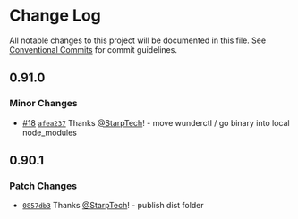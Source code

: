 # Change Log

All notable changes to this project will be documented in this file.
See [Conventional Commits](https://conventionalcommits.org) for commit guidelines.

## 0.91.0

### Minor Changes

- [#18](https://github.com/wundergraph/wundergraph/pull/18) [`afea237`](https://github.com/wundergraph/wundergraph/commit/afea23771191e049aab5ce56ce775775389e8770) Thanks [@StarpTech](https://github.com/StarpTech)! - move wunderctl / go binary into local node_modules

## 0.90.1

### Patch Changes

- [`0857db3`](https://github.com/wundergraph/wundergraph/commit/0857db3d55209fb878fe6326629b125c6f2d2315) Thanks [@StarpTech](https://github.com/StarpTech)! - publish dist folder
